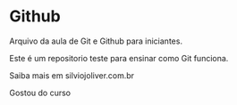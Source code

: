 # Github

Arquivo da aula de Git e Github para iniciantes.

Este é um repositorio teste para ensinar como Git funciona.

Saiba mais em silviojoliver.com.br

Gostou do curso
